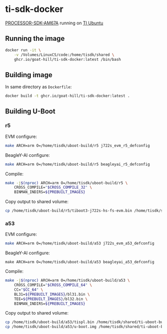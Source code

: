# ti-sdk-docker

[PROCESSOR-SDK-AM67A](https://www.ti.com/tool/PROCESSOR-SDK-AM67A) running on [TI Ubuntu](https://github.com/TexasInstruments/ti-docker-images)

## Running the image

```sh
docker run -it \
    -v /Volumes/LinuxCS/code:/home/tisdk/shared \
    ghcr.io/goat-hill/ti-sdk-docker:latest /bin/bash
```

## Building image

In same directory as `Dockerfile`:

```sh
docker build -t ghcr.io/goat-hill/ti-sdk-docker:latest .
```

## Building U-Boot

### r5

EVM configure:

```sh
make ARCH=arm O=/home/tisdk/uboot-build/r5 j722s_evm_r5_defconfig
```

BeagleY-AI configure:

```sh
make ARCH=arm O=/home/tisdk/uboot-build/r5 beagleyai_r5_defconfig
```

Compile:

```sh
make -j$(nproc) ARCH=arm O=/home/tisdk/uboot-build/r5 \
    CROSS_COMPILE="$CROSS_COMPILE_32" \
    BINMAN_INDIRS=${PREBUILT_IMAGES}
```

Copy output to shared volume:

```sh
cp /home/tisdk/uboot-build/r5/tiboot3-j722s-hs-fs-evm.bin /home/tisdk/shared/ti-uboot-build/tiboot3.bin
```

### a53

EVM configure:

```sh
make ARCH=arm O=/home/tisdk/uboot-build/a53 j722s_evm_a53_defconfig
```

BeagleY-AI configure:

```
make ARCH=arm O=/home/tisdk/uboot-build/a53 beagleyai_a53_defconfig
```

Compile:

```sh
make -j$(nproc) ARCH=arm O=/home/tisdk/uboot-build/a53 \
    CROSS_COMPILE="$CROSS_COMPILE_64" \
    CC="$CC_64" \
    BL31=${PREBUILT_IMAGES}/bl31.bin \
    TEE=${PREBUILT_IMAGES}/bl32.bin \
    BINMAN_INDIRS=${PREBUILT_IMAGES}
```

Copy output to shared volume:

```sh
cp /home/tisdk/uboot-build/a53/tispl.bin /home/tisdk/shared/ti-uboot-build/
cp /home/tisdk/uboot-build/a53/u-boot.img /home/tisdk/shared/ti-uboot-build/
```
